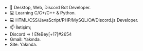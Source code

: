 - 💯 Desktop, Web, Discord Bot Developer.
- 💻 Learning C/C+/C++ & Python.
- 💻 HTML/CSS/JavaScript/PHP/MySQL/C#/Discord.js Developer.
- 📫 İletişim;
-  Discord => ! EfeBey[+17]#2654
-  Gmail: Yakında.
-  Site: Yakında.
